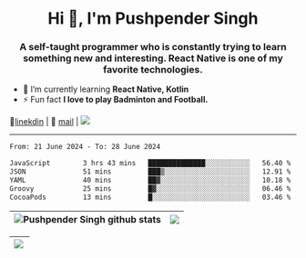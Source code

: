 <h1 align="center">Hi 👋, I'm Pushpender Singh</h1>
<h3 align="center">A self-taught programmer who is constantly trying to learn something new and interesting. React Native is one of my favorite technologies.</h3>

- 🌱 I’m currently learning **React Native, Kotlin**
- ⚡ Fun fact **I love to play Badminton and Football.**

👔[linekdin](https://www.linkedin.com/in/pushpender-singh-240061202/) | 📧 [mail](mailto:pushpendersingh694@gmail.com) | 
<a href="https://github.com/pushpender-singh-ap/pushpender-singh-ap">
    <img src="https://komarev.com/ghpvc/?username=pushpender-singh-ap&style=for-the-badge">
</a>


---

<!--START_SECTION:waka-->

```txt
From: 21 June 2024 - To: 28 June 2024

JavaScript        3 hrs 43 mins   ██████████████░░░░░░░░░░░   56.40 %
JSON              51 mins         ███▒░░░░░░░░░░░░░░░░░░░░░   12.91 %
YAML              40 mins         ██▓░░░░░░░░░░░░░░░░░░░░░░   10.18 %
Groovy            25 mins         █▓░░░░░░░░░░░░░░░░░░░░░░░   06.46 %
CocoaPods         13 mins         █░░░░░░░░░░░░░░░░░░░░░░░░   03.46 %
```

<!--END_SECTION:waka-->


| <a><img align="center" src="https://github-readme-stats-iota-ecru-15.vercel.app/api?username=pushpender-singh-ap&show_icons=true&include_all_commits=true&theme=buefy&hide_border=true" alt="Pushpender Singh github stats" /></a> | <a><img align="center" src="https://github-readme-stats-iota-ecru-15.vercel.app/api/top-langs/?username=pushpender-singh-ap&layout=compact&theme=buefy&hide_border=true" /></a> |
| ------------- | ------------- |

| <a> <img align="left" src="https://github-readme-streak-stats.herokuapp.com/?user=pushpender-singh-ap" /></br> </a> |
| ------------- |
